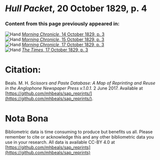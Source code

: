 # *Hull Packet*, 20 October 1829, p. 4  
  
### Content from this page previously appeared in:  
![Hand](http://scissorsandpaste.net/wp-content/uploads/2017/06/smallhandpointer.png) [*Morning Chronicle*, 14 October 1829, p. 3](https://mhbeals.github.io/sap_html/Morning-Chronicle/Morning-Chronicle-14-October-1829-p-3)  
![Hand](http://scissorsandpaste.net/wp-content/uploads/2017/06/smallhandpointer.png) [*Morning Chronicle*, 15 October 1829, p. 3](https://mhbeals.github.io/sap_html/Morning-Chronicle/Morning-Chronicle-15-October-1829-p-3)  
![Hand](http://scissorsandpaste.net/wp-content/uploads/2017/06/smallhandpointer.png) [*Morning Chronicle*, 17 October 1829, p. 3](https://mhbeals.github.io/sap_html/Morning-Chronicle/Morning-Chronicle-17-October-1829-p-3)  
![Hand](http://scissorsandpaste.net/wp-content/uploads/2017/06/smallhandpointer.png) [*The Times*, 17 October 1829, p. 3](https://mhbeals.github.io/sap_html/The-Times/The-Times-17-October-1829-p-3)  


# Citation: 

Beals. M. H. *Scissors and Paste Database: A Map of Reprinting and Reuse in the Anglophone Newspaper Press v.1.0.1.* 2 June 2017. Available at [https://github.com/mhbeals/sap_reprints/](https://github.com/mhbeals/sap_reprints/). 

# Nota Bona

Bibliometric data is time consuming to produce but benefits us all. Please remember to cite or acknowledge this and any other bibliometric data you use in your research. All data is available CC-BY 4.0 at [https://github.com/mhbeals/sap_reprints](https://github.com/mhbeals/sap_reprints)